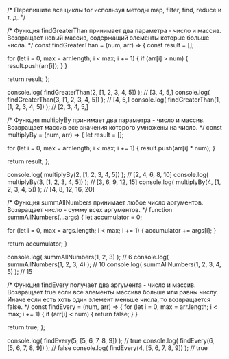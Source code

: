 /*  Перепишите все циклы for используя методы map, filter, find, reduce и т. д. */

/* 
  Функция findGreaterThan принимает два параметра - число и массив.
  Возвращает новый массив, содержащий элементы которые больше числа.
*/
const findGreaterThan = (num, arr) => {
  const result = [];

  for (let i = 0, max = arr.length; i < max; i += 1) {
    if (arr[i] > num) {
      result.push(arr[i]);
    }
  }

  return result;
};

console.log( findGreaterThan(2, [1, 2, 3, 4, 5]) ); // [3, 4, 5,]
console.log( findGreaterThan(3, [1, 2, 3, 4, 5]) ); // [4, 5,]
console.log( findGreaterThan(1, [1, 2, 3, 4, 5]) ); // [2, 3, 4, 5,]

/* 
  Функция multiplyBy принимает два параметра - число и массив. 
  Возвращает массив все значения которого умножены на число.
*/
const multiplyBy = (num, arr) => {
  let result = [];

  for (let i = 0, max = arr.length; i < max; i += 1) {
    result.push(arr[i] * num);
  }

  return result;
};

console.log( multiplyBy(2, [1, 2, 3, 4, 5]) ); // [2, 4, 6, 8, 10]
console.log( multiplyBy(3, [1, 2, 3, 4, 5]) ); // [3, 6, 9, 12, 15]
console.log( multiplyBy(4, [1, 2, 3, 4, 5]) ); // [4, 8, 12, 16, 20]

/* 
  Функция summAllNumbers принимает любое число аргументов.
  Возвращает число - сумму всех аргументов.
*/
function summAllNumbers(...args) {
  let accumulator = 0;

  for (let i = 0, max = args.length; i < max; i += 1) {
    accumulator += args[i];
  }

  return accumulator;
}

console.log( summAllNumbers(1, 2, 3) ); // 6
console.log( summAllNumbers(1, 2, 3, 4) ); // 10
console.log( summAllNumbers(1, 2, 3, 4, 5) ); // 15

/* 
  Функция findEvery получает два аргумента - число и массив.
  Возвращает true если все элементы массива больше или равны числу.
  Иначе если есть хоть один элемент меньше числа, то возвращается false.
*/
const findEvery = (num, arr) => {
  for (let i = 0, max = arr.length; i < max; i += 1) {
    if (arr[i] < num) {
      return false;
    }
  }

  return true;
};

console.log( findEvery(5, [5, 6, 7, 8, 9]) ); // true
console.log( findEvery(6, [5, 6, 7, 8, 9]) ); // false
console.log( findEvery(4, [5, 6, 7, 8, 9]) ); // true
